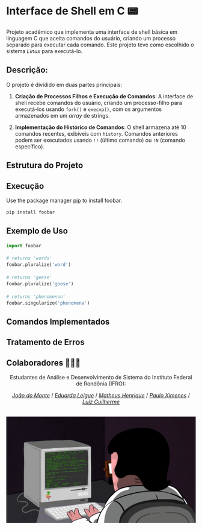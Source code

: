 # Interface de Shell em C 📟

Projeto acadêmico que implementa uma interface de shell básica em linguagem C que aceita comandos do usuário, criando um processo separado para executar cada comando. Este projeto teve como escolhido o sistema *Linux* para executá-lo.

## Descrição:

O projeto é dividido em duas partes principais:

1. **Criação de Processos Filhos e Execução de Comandos**: A interface de shell recebe comandos do usuário, criando um processo-filho para executá-los usando `fork()` e `execvp()`, com os argumentos armazenados em um *array* de strings.

2. **Implementação do Histórico de Comandos**: O shell armazena até 10 comandos recentes, exibíveis com `history`. Comandos anteriores podem ser executados usando `!!` (último comando) ou `!N` (comando específico).

## Estrutura do Projeto

## Execução

Use the package manager [pip](https://pip.pypa.io/en/stable/) to install foobar.

```bash
pip install foobar
```

## Exemplo de Uso

```python
import foobar

# returns 'words'
foobar.pluralize('word')

# returns 'geese'
foobar.pluralize('goose')

# returns 'phenomenon'
foobar.singularize('phenomena')
```

## Comandos Implementados

## Tratamento de Erros

## Colaboradores 👨🏻‍💻

<div align="center" style="display: block;">
Estudantes de Análise e Desenvolvimento de Sistema do Instituto Federal de Rondônia (IFRO):

<em>[João do Monte](https://github.com/joaomonteandrade)</em> /
<em>[Eduarda Leigue](https://github.com/leigueed)</em> /
<em>[Matheus Henrique](https://github.com/Modheus)</em> /
<em>[Paulo Ximenes](https://github.com/PauloAlbqrq)</em> /
<em>[Luiz Guilherme](https://github.com/usuario-colaborador2)</em>

<br>
<img align= "center" src="programing.gif" width="600"/>
</div>
